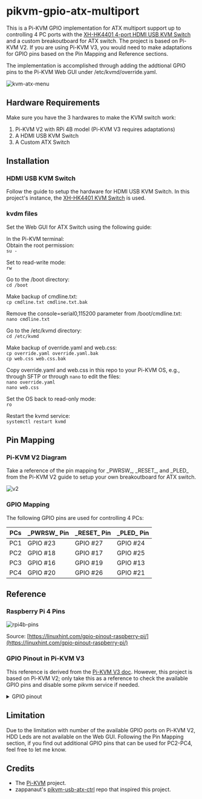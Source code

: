 # pikvm-gpio-atx-multiport
This is a Pi-KVM GPIO implementation for ATX multiport support up to controlling 4 PC ports with the [XH-HK4401 4-port HDMI USB KVM Switch](https://docs.pikvm.org/xh_hk4401/) and a custom breakoutboard for ATX switch. The project is based on Pi-KVM V2. If you are using Pi-KVM V3, you would need to make adaptations for GPIO pins based on the Pin Mapping and Reference sections.

The implementation is accomplished through adding the addtional GPIO pins to the Pi-KVM Web GUI under /etc/kvmd/override.yaml.

<p>
<img src="https://raw.githubusercontent.com/shiecldk/pikvm-gpio-atx-multiport/main/images/kvm-atx-menu.png" alt="kvm-atx-menu" class="center"></p>

## Hardware Requirements
Make sure you have the 3 hardwares to make the KVM switch work:

1. Pi-KVM V2 with RPi 4B model (Pi-KVM V3 requires adaptations)
2. A HDMI USB KVM Switch
3. A Custom ATX Switch

## Installation
### HDMI USB KVM Switch
Follow the guide to setup the hardware for HDMI USB KVM Switch. In this project's instance, the [XH-HK4401 KVM Switch](https://docs.pikvm.org/xh_hk4401/) is used.

### kvdm files
Set the Web GUI for ATX Switch using the following guide:

In the Pi-KVM terminal:<br>
Obtain the root permission:<br>
`su -`<br>

Set to read-write mode:<br>
`rw`<br>

Go to the /boot directory:<br>
`cd /boot`<br>

Make backup of cmdline.txt:<br>
`cp cmdline.txt cmdline.txt.bak`<br>

Remove the console=serial0,115200 parameter from /boot/cmdline.txt:<br>
`nano cmdline.txt`<br>

Go to the /etc/kvmd directory:<br>
`cd /etc/kvmd`<br>

Make backup of override.yaml and web.css:<br>
`cp override.yaml override.yaml.bak`<br>
`cp web.css web.css.bak`<br>

Copy override.yaml and web.css in this repo to your Pi-KVM OS, e.g., through SFTP or through `nano` to edit the files:<br>
`nano override.yaml`<br>
`nano web.css`<br>

Set the OS back to read-only mode:<br>
`ro`<br>

Restart the kvmd service:<br>
`systemctl restart kvmd`<br>

## Pin Mapping
### Pi-KVM V2 Diagram
Take a reference of the pin mapping for \_PWRSW\_, \_RESET\_, and \_PLED\_ from the Pi-KVM V2 guide to setup your own breakoutboard for ATX switch.

<p>
<img src="https://raw.githubusercontent.com/pikvm/pikvm/master/img/v2.png" alt="v2" class="center"></p>

### GPIO Mapping
The following GPIO pins are used for controlling 4 PCs:

PCs | \_PWRSW\_ Pin | \_RESET\_ Pin | \_PLED\_ Pin
--- | --- | --- | ---
PC1 | GPIO #23 | GPIO #27 | GPIO #24
PC2 | GPIO #18 | GPIO #17 | GPIO #25
PC3 | GPIO #16 | GPIO #19 | GPIO #13
PC4 | GPIO #20 | GPIO #26 | GPIO #21

## Reference
### Raspberry Pi 4 Pins
<p>
<img src="https://raw.githubusercontent.com/shiecldk/pikvm-gpio-atx-multiport/main/images/rpi4b-pins.png" alt="rpi4b-pins" class="center"></p>

Source: [https://linuxhint.com/gpio-pinout-raspberry-pi/](https://linuxhint.com/gpio-pinout-raspberry-pi/)

### GPIO Pinout in Pi-KVM V3 
This reference is derived from the [Pi-KVM V3 doc](https://docs.pikvm.org/v3/#io-ports-and-jumpers). However, this project is based on Pi-KVM V2; only take this as a reference to check the available GPIO pins and disable some pikvm service if needed.

<details class="note">
<summary>GPIO pinout</summary>
<div class="admonition warning">
<p class="admonition-title">Before proceeding, make sure that the mb you are using has normal ATX headers</p>
</div>
<ul>
<li><strong>ATX control</strong></li>
<li><code>power led = GPIO 24</code> - Used for reading the host power state.</li>
<li><code>hdd led = 22</code> - Same for the HDD activity.</li>
<li><code>power switch = 23</code> - Used for pressing the power button of the host.</li>
<li><code>reset switch = 27</code> - Same for the reset button.</li>
</ul>
<p>These pins can't be used for any other purposes even if ATX function is disabled.</p>
<ul>
<li>
<p><strong>I2C bus</strong> - <code>GPIO 2, 3</code> - Can be used as I2C ONLY (OLED/RTC).</p>
</li>
<li>
<p><strong>1-Wire [19]</strong> - <code>GPIO 4</code> - Also available under ATX RJ-45 port (point [19] on the above) as bi-directional buffered open-drain 5V for regular 1-Wire usage.</p>
</li>
<li>
<p><strong>UART</strong> - <code>GPIO 14, 15</code> - Can be used as UART only for the serial console. When jumpers [5] are removed, you can connect to pins 14 and 15 directly using GPIO header. Also you can remove jumper [5] and disable UART console in the <code>/boot/config.txt</code> and <code>/boot/cmdline.txt</code> to use this pins for any purpose. But it's not recommended.</p>
</li>
<li>
<p><strong>Red activity led on the front [8]</strong> - <code>GPIO 13</code> - Can be disabled in <code>/boot/config.txt</code> and available on the Neo-pixel port [19].</p>
</li>
<li>
<p><strong>PWM fan controller</strong> - <code>GPIO 12</code>. Can be used for custom purposes if the fan disconnected and <code>kvmd-fan</code> service is stopped.</p>
</li>
<li>
<p><strong>I2S HDMI sound</strong> - <code>GPIO 18, 19, 20, 21</code>. Can be used for custom purposes if the <code>tc358743-audio</code> overlay in <code>/boot/config.txt</code> is disabled <strong>AND</strong> jumpers [4] are removed.</p>
</li>
<li>
<p><strong>USB breaker</strong> - <code>GPIO 5</code> - Can't be used for any other purposes.</p>
</li>
</ul>
</details>

## Limitation
Due to the limitation with number of the available GPIO ports on Pi-KVM V2, HDD Leds are not available on the Web GUI. Following the Pin Mapping section, if you find out additional GPIO pins that can be used for PC2-PC4, feel free to let me know.

## Credits
* The [Pi-KVM](https://github.com/pikvm/pikvm) project.
* zappanaut's [pikvm-usb-atx-ctrl](https://github.com/zappanaut/pikvm-usb-atx-ctrl) repo that inspired this project.
